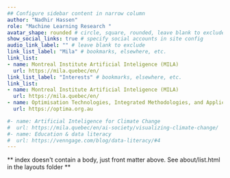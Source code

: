 ```yaml
---
## Configure sidebar content in narrow column
author: "Nadhir Hassen"
role: "Machine Learning Research "
avatar_shape: rounded # circle, square, rounded, leave blank to exclude
show_social_links: true # specify social accounts in site config
audio_link_label: "" # leave blank to exclude
link_list_label: "Mila" # bookmarks, elsewhere, etc.
link_list:
- name: Montreal Institute Artificial Inteligence (MILA)
  url: https://mila.quebec/en/
link_list_label: "Interests" # bookmarks, elsewhere, etc.
link_list:
- name: Montreal Institute Artificial Inteligence (MILA)
  url: https://mila.quebec/en/
- name: Optimisation Technologies, Integrated Methodologies, and Applications (OPTIMA) 
  url: https://optima.org.au

#- name: Artificial Inteligence for Climate Change
#  url: https://mila.quebec/en/ai-society/visualizing-climate-change/
#- name: Education & data literacy
#  url: https://venngage.com/blog/data-literacy/#4
---
```


** index doesn't contain a body, just front matter above.
See about/list.html in the layouts folder **
